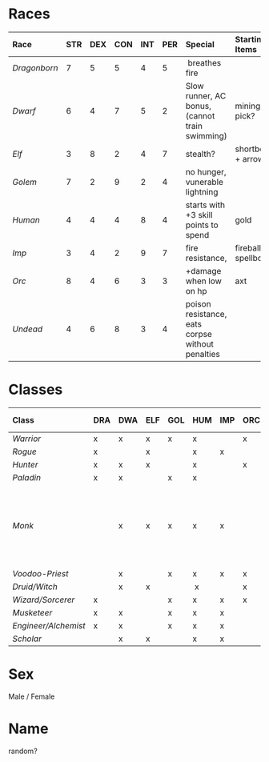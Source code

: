 # Races #

| **Race** | **STR** | **DEX**  | **CON** | **INT** | **PER** | **Special** | **Starting Items** |
|:---------|:--------|:---------|:--------|:--------|:--------|:------------|:-------------------|
| _Dragonborn_ | 7 | 5 | 5 | 4 | 5 | breathes fire |  |
| _Dwarf_ | 6 | 4 | 7 | 5 | 2 | Slow runner, AC bonus, (cannot train swimming) | mining pick? |
| _Elf_ | 3 | 8 | 2 | 4 | 7 | stealth? | shortbow + arrows |
| _Golem_ | 7 | 2 | 9 | 2 | 4 | no hunger, vunerable lightning |  |
| _Human_ | 4 | 4 | 4 | 8 | 4 | starts with +3 skill points to spend | gold |
| _Imp_ | 3 | 4 | 2 | 9 | 7 | fire resistance, | fireball spellbook |
| _Orc_ | 8 | 4 | 6 | 3 | 3 | +damage when low on hp | axt |
| _Undead_ | 4 | 6 | 8 | 3 | 4 | poison resistance, eats corpse without penalties |  |

# Classes #

| **Class** | **DRA** | **DWA** | **ELF** | **GOL** | **HUM** | **IMP** | **ORC** | **UND** | **Special** | **Starting items** |
|:----------|:--------|:--------|:--------|:--------|:--------|:--------|:--------|:--------|:------------|:-------------------|
| _Warrior_ | x | x | x | x | x |  | x | x |  |  |
| _Rogue_ | x |  | x |  | x | x |  | x |  |  |
| _Hunter_ | x | x | x |  | x |  | x | x |  |  |
| _Paladin_ | x | x | | x | x |  |  |  |  |  |
| _Monk_ |  | x | x | x | x | x | |  | better unarmed combat (psi bonus? light armor bonus?) |  |
| _Voodoo-Priest_ |  | x | | x | x | x | x | x |  |  |
| _Druid/Witch_ |  | x | x | | x |  | x | |  |  |
| _Wizard/Sorcerer_ | x |  |  | x | x | x | x | x |  |  |
| _Musketeer_ | x | x | | x | x | x | | x |  |  |
| _Engineer/Alchemist_ | x | x | | x | x | x |  | x |  |  |
| _Scholar_ |  | x | x | | x | x |  | x |  |  |

# Sex #
Male / Female

# Name #
random?
